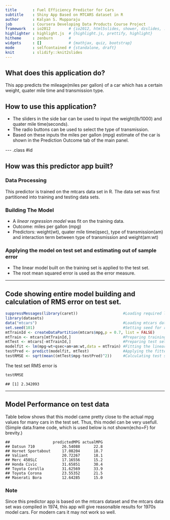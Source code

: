 ```yaml
---
title       : Fuel Efficiency Predictor for Cars
subtitle    : Shiny App Based on MTCARS dataset in R
author      : Kalyan S. Mupparaju
job         : Coursera Developing Data Products Course Project
framework   : io2012        # {io2012, html5slides, shower, dzslides, ...}
highlighter : highlight.js  # {highlight.js, prettify, highlight}
hitheme     : zenburn       # 
widgets     : []            # {mathjax, quiz, bootstrap}
mode        : selfcontained # {standalone, draft}
knit        : slidify::knit2slides
---
```


## What does this application do?

This app predicts the mileage(miles per gallon) of a car which has a certain weight, quater mile time and transmission type.

## How to use this application?

* The sliders in the side bar can be used to input the weight(lb/1000) and quater mile time(seconds). 
* The radio buttons can be used to select the type of transmission. 
* Based on these inputs the miles per gallon (mpg) estimate of the car is shown in the Prediction Outcome tab of the main panel.

--- .class #id 

## How was this predictor app built?

### Data Processing

This predictor is trained on the mtcars data set in R. The data set was first partitioned into training and testing data sets. 

### Building The Model

- A *linear regression model* was fit on the training data. 
- Outcome: miles per gallon (mpg)
- Predictors: weight(wt), quater mile time(qsec), type of transmission(am) and  interaction term between type of transmission and weight(am:wt)

### Applying the model on test set and estimating out of sample error

- The linear model built on the training set is applied to the test set. 
- The root mean squared error is used as the error measure.

--- 

## Code showing entire model building and calculation of RMS error on test set.


```r
suppressMessages(library(caret))                    #Loading required libraries
library(datasets)                               
data("mtcars")                                      #Loading mtcars dataset
set.seed(101)                                       #Setting seed for reproducablity
mtTrainId <- createDataPartition(mtcars$mpg,p = 0.7, list = FALSE)
mtTrain <- mtcars[mtTrainId,]                       #Preparing training set
mtTest <- mtcars[-mtTrainId,]                       #Preparing test set
modelfit <- lm(mpg~wt+qsec+am+am:wt,data = mtTrain) #Fitting the linear model
testPred <- predict(modelfit, mtTest)               #Applying the fitted model to test  set
testRMSE <- sqrt(mean((mtTest$mpg-testPred)^2))     #Calculating test set RMSE
```
The test set RMS error is 

```r
testRMSE
```

```
## [1] 2.342093
```

---

## Model Performance on test data

Table below shows that this model came pretty close to the actual mpg values for many cars in the test set. Thus, this model can be very usefull.(Simple data.frame code, which is used below is not shown(echo=F) for brevity.)

```
##                   predictedMPG actualMPG
## Datsun 710            26.54088      22.8
## Hornet Sportabout     17.08204      18.7
## Valiant               20.72267      18.1
## Merc 450SLC           17.16556      15.2
## Honda Civic           31.65851      30.4
## Toyota Corolla        31.62569      33.9
## Toyota Corona         23.55352      21.5
## Maserati Bora         12.64285      15.0
```

### Note
Since this predictor app is based on the mtcars dataset and the mtcars data set was compiled in 1974, this app will give reasonalble results for 1970s model cars. For modern cars it may not work so well.

